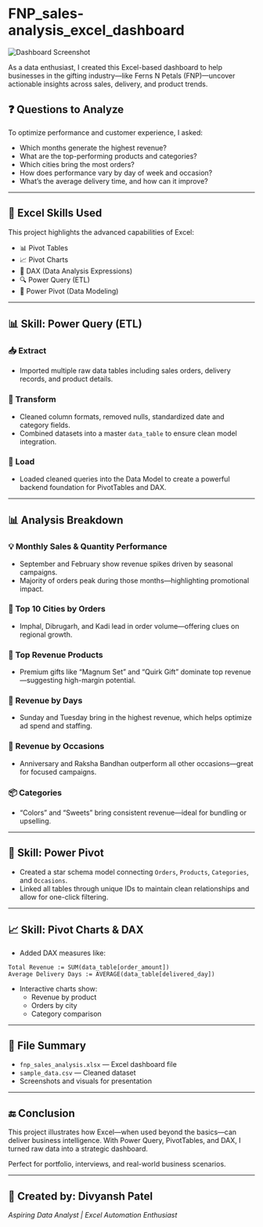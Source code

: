 # FNP_sales-analysis_excel_dashboard


![Dashboard Screenshot](https://github.com/user-attachments/assets/fnp_dashboard_image.png)

As a data enthusiast, I created this Excel-based dashboard to help businesses in the gifting industry—like Ferns N Petals (FNP)—uncover actionable insights across sales, delivery, and product trends.

## ❓ Questions to Analyze

To optimize performance and customer experience, I asked:

- Which months generate the highest revenue?
- What are the top-performing products and categories?
- Which cities bring the most orders?
- How does performance vary by day of week and occasion?
- What’s the average delivery time, and how can it improve?

---

## 🧠 Excel Skills Used

This project highlights the advanced capabilities of Excel:

- 📊 Pivot Tables  
- 📈 Pivot Charts  
- 🧮 DAX (Data Analysis Expressions)  
- 🔍 Power Query (ETL)  
- 💪 Power Pivot (Data Modeling)

---

## 📊 Skill: Power Query (ETL)

### 📥 Extract

- Imported multiple raw data tables including sales orders, delivery records, and product details.

### 🔄 Transform

- Cleaned column formats, removed nulls, standardized date and category fields.
- Combined datasets into a master `data_table` to ensure clean model integration.

### 🔗 Load

- Loaded cleaned queries into the Data Model to create a powerful backend foundation for PivotTables and DAX.

---

## 📊 Analysis Breakdown

### 💡 Monthly Sales & Quantity Performance

- September and February show revenue spikes driven by seasonal campaigns.
- Majority of orders peak during those months—highlighting promotional impact.

### 📍 Top 10 Cities by Orders

- Imphal, Dibrugarh, and Kadi lead in order volume—offering clues on regional growth.

### 🎁 Top Revenue Products

- Premium gifts like “Magnum Set” and “Quirk Gift” dominate top revenue—suggesting high-margin potential.

### 📅 Revenue by Days

- Sunday and Tuesday bring in the highest revenue, which helps optimize ad spend and staffing.

### 🎉 Revenue by Occasions

- Anniversary and Raksha Bandhan outperform all other occasions—great for focused campaigns.

### 📦 Categories

- “Colors” and “Sweets” bring consistent revenue—ideal for bundling or upselling.

---

## 🧮 Skill: Power Pivot

- Created a star schema model connecting `Orders`, `Products`, `Categories`, and `Occasions`.
- Linked all tables through unique IDs to maintain clean relationships and allow for one-click filtering.

---

## 📈 Skill: Pivot Charts & DAX

- Added DAX measures like:
```dax
Total Revenue := SUM(data_table[order_amount])
Average Delivery Days := AVERAGE(data_table[delivered_day])
```

- Interactive charts show:
  - Revenue by product
  - Orders by city
  - Category comparison

---

## 📌 File Summary

- `fnp_sales_analysis.xlsx` — Excel dashboard file  
- `sample_data.csv` — Cleaned dataset  
- Screenshots and visuals for presentation

---

## 🔚 Conclusion

This project illustrates how Excel—when used beyond the basics—can deliver business intelligence. With Power Query, PivotTables, and DAX, I turned raw data into a strategic dashboard.

Perfect for portfolio, interviews, and real-world business scenarios.

---

## 👤 Created by: Divyansh Patel  
_Aspiring Data Analyst | Excel Automation Enthusiast_

